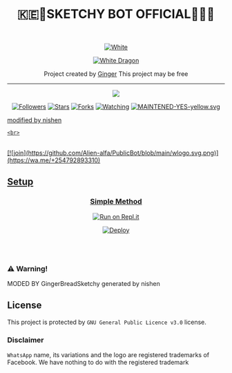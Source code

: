 
<div align="center">
  <h1>🇰🇪🏅SKETCHY BOT OFFICIAL🏅🇰🇪</h1>
</div>
<div align="center">
  <img border-radius: 15px src="https://telegra.ph/Skechchy-02-17" width="2" height="17"/>
  <p align="center">
<a href="#"><img title="White" src="https://img.shields.io/badge/SKETCHY PUBLIC-blue?colorA=%23ff0000&colorB=%23017e40&style=for-the-badge"></a>
</p>
  <p align="center">
<a href="https://github.com/GingerBreadSketchy"><img title="White Dragon" src="https://img.shields.io/badge/Created💥by💥 GINGER-dqz/JulieMwol?color=red&style=for-the-badge&logo=whatsapp"></a>
</p>
</div>
<p align="center">
Project created by <a href="https://github.com/GingerBreadSketchy"> Ginger</a> This project may be free
    <br
       | © |
        owner |
    <br> 
</p>

----

  <p align="center">
  <a href="https://GingerBreadSketchy">
    <img src="https://img.shields.io/github/repo-size/GingerBreadSketchy/Sketchy?color=green&label=Repo%20total%20size&style=plastic">
<p align="center">
<a href="https://github.com/GingerBreadSketchy/followers"><img title="Followers" src="https://img.shields.io/github/followers/Dark-Knight-Hiruwa?color=blue&style=flat-square"></a>
<a href="https://github.com/GingerBreadSketchy/Sketchy/stargazers"><img title="Stars" src="https://img.shields.io/github/stars/GingerBreadSketchy/Sketchy?color=blue&style=flat-square"></a>
<a href="https://github.com/GingerBreadSketchy/Sketchy/network/members"><img title="Forks" src="https://img.shields.io/github/forks/GingerBreadSketchy/Sketchy?color=blue&style=flat-square"></a>
<a href="https://github.com/GingerBreadSketchy/Sketchy/watchers"><img title="Watching" src="https://img.shields.io/github/watchers/GingerBreadSketchy/Sketchy?label=Watchers&color=blue&style=flat-square"></a>
<a href="#"><img title="MAINTENED-YES-yellow.svg" src="https://img.shields.io/badge/UNMAINTENED-NO-blue.svg"</a>
</p>
  
modified by nishen 


    <br>
<br>
  [![join](https://github.com/Alien-alfa/PublicBot/blob/main/wlogo.svg.png)](https://wa.me/+254792893310)
  <div align="center">
       
  
  </div>
    
## Setup
<div align="center">

  ### Simple Method
  
[![Run on Repl.it](https://repl.it/badge/github/quiec/whatsAlfa)](https://replit.com/@TRexWa/T-REX-QR-SESSION)

[![Deploy](https://www.herokucdn.com/deploy/button.svg)](https://heroku.com/deploy?template=https://github.com/NishNishendanidu/Sketchy.git)
     </div>
<br>
<br > 
### ⚠️ Warning! 
MODED BY GingerBreadSketchy
generated by nishen 
## License
This project is protected by `GNU General Public Licence v3.0` license.
### Disclaimer
`WhatsApp` name, its variations and the logo are registered trademarks of Facebook. We have nothing to do with the registered trademark
